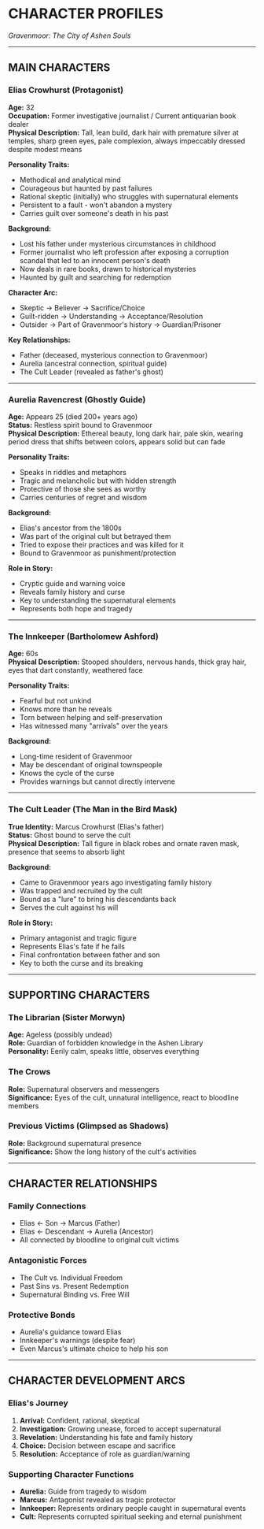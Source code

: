 # CHARACTER PROFILES
*Gravenmoor: The City of Ashen Souls*

---

## MAIN CHARACTERS

### Elias Crowhurst (Protagonist)
**Age:** 32  
**Occupation:** Former investigative journalist / Current antiquarian book dealer  
**Physical Description:** Tall, lean build, dark hair with premature silver at temples, sharp green eyes, pale complexion, always impeccably dressed despite modest means  

**Personality Traits:**
- Methodical and analytical mind
- Courageous but haunted by past failures
- Rational skeptic (initially) who struggles with supernatural elements
- Persistent to a fault - won't abandon a mystery
- Carries guilt over someone's death in his past

**Background:**
- Lost his father under mysterious circumstances in childhood
- Former journalist who left profession after exposing a corruption scandal that led to an innocent person's death
- Now deals in rare books, drawn to historical mysteries
- Haunted by guilt and searching for redemption

**Character Arc:**
- Skeptic → Believer → Sacrifice/Choice
- Guilt-ridden → Understanding → Acceptance/Resolution
- Outsider → Part of Gravenmoor's history → Guardian/Prisoner

**Key Relationships:**
- Father (deceased, mysterious connection to Gravenmoor)
- Aurelia (ancestral connection, spiritual guide)
- The Cult Leader (revealed as father's ghost)

---

### Aurelia Ravencrest (Ghostly Guide)
**Age:** Appears 25 (died 200+ years ago)  
**Status:** Restless spirit bound to Gravenmoor  
**Physical Description:** Ethereal beauty, long dark hair, pale skin, wearing period dress that shifts between colors, appears solid but can fade

**Personality Traits:**
- Speaks in riddles and metaphors
- Tragic and melancholic but with hidden strength
- Protective of those she sees as worthy
- Carries centuries of regret and wisdom

**Background:**
- Elias's ancestor from the 1800s
- Was part of the original cult but betrayed them
- Tried to expose their practices and was killed for it
- Bound to Gravenmoor as punishment/protection

**Role in Story:**
- Cryptic guide and warning voice
- Reveals family history and curse
- Key to understanding the supernatural elements
- Represents both hope and tragedy

---

### The Innkeeper (Bartholomew Ashford)
**Age:** 60s  
**Physical Description:** Stooped shoulders, nervous hands, thick gray hair, eyes that dart constantly, weathered face

**Personality Traits:**
- Fearful but not unkind
- Knows more than he reveals
- Torn between helping and self-preservation
- Has witnessed many "arrivals" over the years

**Background:**
- Long-time resident of Gravenmoor
- May be descendant of original townspeople
- Knows the cycle of the curse
- Provides warnings but cannot directly intervene

---

### The Cult Leader (The Man in the Bird Mask)
**True Identity:** Marcus Crowhurst (Elias's father)  
**Status:** Ghost bound to serve the cult  
**Physical Description:** Tall figure in black robes and ornate raven mask, presence that seems to absorb light

**Background:**
- Came to Gravenmoor years ago investigating family history
- Was trapped and recruited by the cult
- Bound as a "lure" to bring his descendants back
- Serves the cult against his will

**Role in Story:**
- Primary antagonist and tragic figure
- Represents Elias's fate if he fails
- Final confrontation between father and son
- Key to both the curse and its breaking

---

## SUPPORTING CHARACTERS

### The Librarian (Sister Morwyn)
**Age:** Ageless (possibly undead)  
**Role:** Guardian of forbidden knowledge in the Ashen Library  
**Personality:** Eerily calm, speaks little, observes everything  

### The Crows
**Role:** Supernatural observers and messengers  
**Significance:** Eyes of the cult, unnatural intelligence, react to bloodline members  

### Previous Victims (Glimpsed as Shadows)
**Role:** Background supernatural presence  
**Significance:** Show the long history of the cult's activities  

---

## CHARACTER RELATIONSHIPS

### Family Connections
- Elias ← Son → Marcus (Father)
- Elias ← Descendant → Aurelia (Ancestor)
- All connected by bloodline to original cult victims

### Antagonistic Forces
- The Cult vs. Individual Freedom
- Past Sins vs. Present Redemption
- Supernatural Binding vs. Free Will

### Protective Bonds
- Aurelia's guidance toward Elias
- Innkeeper's warnings (despite fear)
- Even Marcus's ultimate choice to help his son

---

## CHARACTER DEVELOPMENT ARCS

### Elias's Journey
1. **Arrival:** Confident, rational, skeptical
2. **Investigation:** Growing unease, forced to accept supernatural
3. **Revelation:** Understanding his fate and family history
4. **Choice:** Decision between escape and sacrifice
5. **Resolution:** Acceptance of role as guardian/warning

### Supporting Character Functions
- **Aurelia:** Guide from tragedy to wisdom
- **Marcus:** Antagonist revealed as tragic protector
- **Innkeeper:** Represents ordinary people caught in supernatural events
- **Cult:** Represents corrupted spiritual seeking and eternal punishment